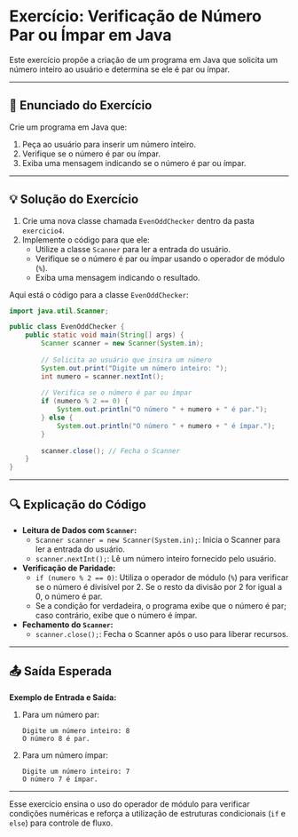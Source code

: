 # Exercício: Verificação de Número Par ou Ímpar em Java

Este exercício propõe a criação de um programa em Java que solicita um número inteiro ao usuário e determina se ele é par ou ímpar.

---

## 📌 Enunciado do Exercício
Crie um programa em Java que:

1. Peça ao usuário para inserir um número inteiro.
2. Verifique se o número é par ou ímpar.
3. Exiba uma mensagem indicando se o número é par ou ímpar.

---

## 💡 Solução do Exercício
1. Crie uma nova classe chamada `EvenOddChecker` dentro da pasta `exercicio4`.
2. Implemente o código para que ele:
   - Utilize a classe `Scanner` para ler a entrada do usuário.
   - Verifique se o número é par ou ímpar usando o operador de módulo (`%`).
   - Exiba uma mensagem indicando o resultado.    

Aqui está o código para a classe `EvenOddChecker`:

```java
import java.util.Scanner;

public class EvenOddChecker {
    public static void main(String[] args) {
        Scanner scanner = new Scanner(System.in);
    
        // Solicita ao usuário que insira um número
        System.out.print("Digite um número inteiro: ");
        int numero = scanner.nextInt();
    
        // Verifica se o número é par ou ímpar
        if (numero % 2 == 0) {
            System.out.println("O número " + numero + " é par.");
        } else {
            System.out.println("O número " + numero + " é ímpar.");
        }
    
        scanner.close(); // Fecha o Scanner
    }
}
```

---

## 🔍 Explicação do Código
- **Leitura de Dados com `Scanner`:**
    - `Scanner scanner = new Scanner(System.in);`: Inicia o Scanner para ler a entrada do usuário.
    - `scanner.nextInt();`: Lê um número inteiro fornecido pelo usuário.
- **Verificação de Paridade:**
    - `if (numero % 2 == 0)`: Utiliza o operador de módulo (`%`) para verificar se o número é divisível por 2. Se o resto da divisão por 2 for igual a 0, o número é par.
    - Se a condição for verdadeira, o programa exibe que o número é par; caso contrário, exibe que o número é ímpar.
- **Fechamento do `Scanner`:**
    - `scanner.close();`: Fecha o Scanner após o uso para liberar recursos.

---

## 📤 Saída Esperada
**Exemplo de Entrada e Saída:**

1. Para um número par:

    ```plaintext
    Digite um número inteiro: 8
    O número 8 é par.
    ```
2. Para um número ímpar:

    ```plaintext
    Digite um número inteiro: 7
    O número 7 é ímpar.
    ```
   
---

Esse exercício ensina o uso do operador de módulo para verificar condições numéricas e reforça a utilização de estruturas condicionais (`if` e `else`) para controle de fluxo.